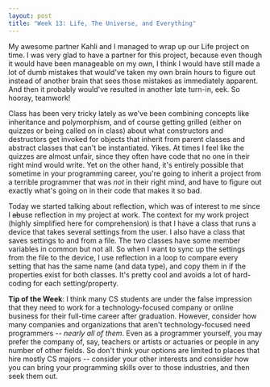 ```yaml
---
layout: post
title: "Week 13: Life, The Universe, and Everything"
---
```


My awesome partner Kahli and I managed to wrap up our Life project on time. I was very glad to have a partner for this project, because even though it would have been manageable on my own, I think I would have still made a lot of dumb mistakes that would've taken my own brain hours to figure out instead of another brain that sees those mistakes as immediately apparent. And then it probably would've resulted in another late turn-in, eek. So hooray, teamwork!

Class has been very tricky lately as we've been combining concepts like inheritance and polymorphism, and of course getting grilled (either on quizzes or being called on in class) about what constructors and destructors get invoked for objects that inherit from parent classes and abstract classes that can't be instantiated. Yikes. At times I feel like the quizzes are almost unfair, since they often have code that no one in their right mind would write. Yet on the other hand, it's entirely possible that sometime in your programming career, you're going to inherit a project from a terrible programmer that was *not* in their right mind, and have to figure out exactly what's going on in their code that makes it so bad.

Today we started talking about reflection, which was of interest to me since I <strike>ab</strike>use reflection in my project at work. The context for my work project (highly simplified here for comprehension) is that I have a class that runs a device that takes several settings from the user. I also have a class that saves settings to and from a file. The two classes have some member variables in common but not all. So when I want to sync up the settings from the file to the device, I use reflection in a loop to compare every setting that has the same name (and data type), and copy them in if the properties exist for both classes. It's pretty cool and avoids a lot of hard-coding for each setting/property.

**Tip of the Week**: I think many CS students are under the false impression that they need to work for a technology-focused company or online business for their full-time career after graduation. However, consider how many companies and organizations that aren't technology-focused need programmers -- *nearly all of them*. Even as a programmer yourself, you may prefer the company of, say, teachers or artists or actuaries or people in any number of other fields. So don't think your options are limited to places that hire mostly CS majors -- consider your other interests and consider how you can bring your programming skills over to those industries, and then seek them out.